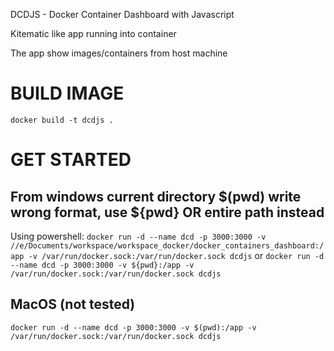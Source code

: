 DCDJS - Docker Container Dashboard with Javascript

Kitematic like app running into container

The app show images/containers from host machine

# BUILD IMAGE
`docker build -t dcdjs .`

# GET STARTED
## From windows current directory $(pwd) write wrong format, use ${pwd} OR entire path instead
Using powershell:
`docker run -d --name dcd -p 3000:3000 -v //e/Documents/workspace/workspace_docker/docker_containers_dashboard:/app -v /var/run/docker.sock:/var/run/docker.sock dcdjs`
or
`docker run -d --name dcd -p 3000:3000 -v ${pwd}:/app -v /var/run/docker.sock:/var/run/docker.sock dcdjs`

## MacOS (not tested)
`docker run -d --name dcd -p 3000:3000 -v $(pwd):/app -v /var/run/docker.sock:/var/run/docker.sock dcdjs`